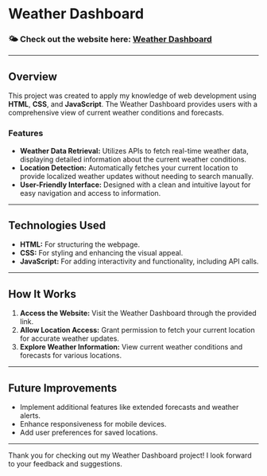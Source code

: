 # Weather Dashboard

### 🌤️ Check out the website here: [Weather Dashboard](https://atharva-ghorpade.github.io/Weather-Dashboard/)

---

## Overview

This project was created to apply my knowledge of web development using **HTML**, **CSS**, and **JavaScript**. The Weather Dashboard provides users with a comprehensive view of current weather conditions and forecasts.

### Features

- **Weather Data Retrieval:** Utilizes APIs to fetch real-time weather data, displaying detailed information about the current weather conditions.
- **Location Detection:** Automatically fetches your current location to provide localized weather updates without needing to search manually.
- **User-Friendly Interface:** Designed with a clean and intuitive layout for easy navigation and access to information.

---

## Technologies Used

- **HTML:** For structuring the webpage.
- **CSS:** For styling and enhancing the visual appeal.
- **JavaScript:** For adding interactivity and functionality, including API calls.

---

## How It Works

1. **Access the Website:** Visit the Weather Dashboard through the provided link.
2. **Allow Location Access:** Grant permission to fetch your current location for accurate weather updates.
3. **Explore Weather Information:** View current weather conditions and forecasts for various locations.

---

## Future Improvements

- Implement additional features like extended forecasts and weather alerts.
- Enhance responsiveness for mobile devices.
- Add user preferences for saved locations.

---

Thank you for checking out my Weather Dashboard project! I look forward to your feedback and suggestions.

  
